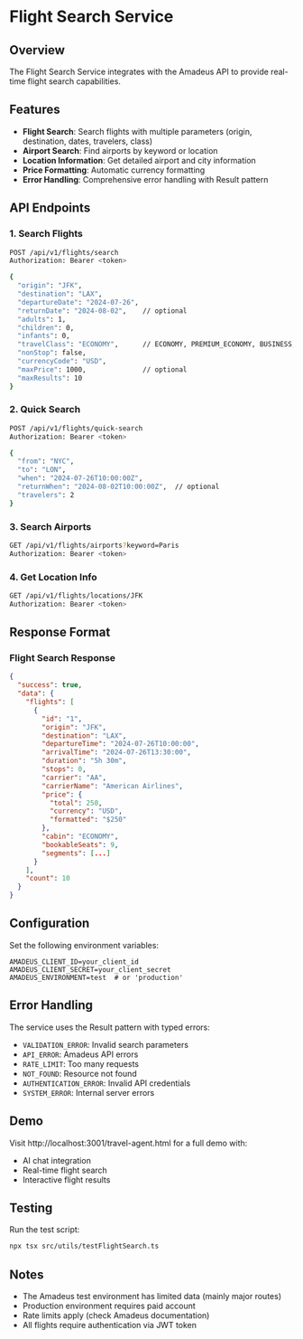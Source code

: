 # Flight Search Service

## Overview
The Flight Search Service integrates with the Amadeus API to provide real-time flight search capabilities.

## Features
- **Flight Search**: Search flights with multiple parameters (origin, destination, dates, travelers, class)
- **Airport Search**: Find airports by keyword or location
- **Location Information**: Get detailed airport and city information
- **Price Formatting**: Automatic currency formatting
- **Error Handling**: Comprehensive error handling with Result pattern

## API Endpoints

### 1. Search Flights
```bash
POST /api/v1/flights/search
Authorization: Bearer <token>

{
  "origin": "JFK",
  "destination": "LAX",
  "departureDate": "2024-07-26",
  "returnDate": "2024-08-02",    // optional
  "adults": 1,
  "children": 0,
  "infants": 0,
  "travelClass": "ECONOMY",      // ECONOMY, PREMIUM_ECONOMY, BUSINESS, FIRST
  "nonStop": false,
  "currencyCode": "USD",
  "maxPrice": 1000,              // optional
  "maxResults": 10
}
```

### 2. Quick Search
```bash
POST /api/v1/flights/quick-search
Authorization: Bearer <token>

{
  "from": "NYC",
  "to": "LON",
  "when": "2024-07-26T10:00:00Z",
  "returnWhen": "2024-08-02T10:00:00Z",  // optional
  "travelers": 2
}
```

### 3. Search Airports
```bash
GET /api/v1/flights/airports?keyword=Paris
Authorization: Bearer <token>
```

### 4. Get Location Info
```bash
GET /api/v1/flights/locations/JFK
Authorization: Bearer <token>
```

## Response Format

### Flight Search Response
```json
{
  "success": true,
  "data": {
    "flights": [
      {
        "id": "1",
        "origin": "JFK",
        "destination": "LAX",
        "departureTime": "2024-07-26T10:00:00",
        "arrivalTime": "2024-07-26T13:30:00",
        "duration": "5h 30m",
        "stops": 0,
        "carrier": "AA",
        "carrierName": "American Airlines",
        "price": {
          "total": 250,
          "currency": "USD",
          "formatted": "$250"
        },
        "cabin": "ECONOMY",
        "bookableSeats": 9,
        "segments": [...]
      }
    ],
    "count": 10
  }
}
```

## Configuration
Set the following environment variables:
```
AMADEUS_CLIENT_ID=your_client_id
AMADEUS_CLIENT_SECRET=your_client_secret
AMADEUS_ENVIRONMENT=test  # or 'production'
```

## Error Handling
The service uses the Result pattern with typed errors:
- `VALIDATION_ERROR`: Invalid search parameters
- `API_ERROR`: Amadeus API errors
- `RATE_LIMIT`: Too many requests
- `NOT_FOUND`: Resource not found
- `AUTHENTICATION_ERROR`: Invalid API credentials
- `SYSTEM_ERROR`: Internal server errors

## Demo
Visit http://localhost:3001/travel-agent.html for a full demo with:
- AI chat integration
- Real-time flight search
- Interactive flight results

## Testing
Run the test script:
```bash
npx tsx src/utils/testFlightSearch.ts
```

## Notes
- The Amadeus test environment has limited data (mainly major routes)
- Production environment requires paid account
- Rate limits apply (check Amadeus documentation)
- All flights require authentication via JWT token